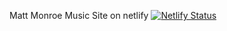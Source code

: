 Matt Monroe Music Site on netlify
[![Netlify Status](https://api.netlify.com/api/v1/badges/aeb08e1f-2cb8-411e-a8af-e9b0f745416e/deploy-status)](https://app.netlify.com/sites/lustrous-kangaroo-81a210/deploys)